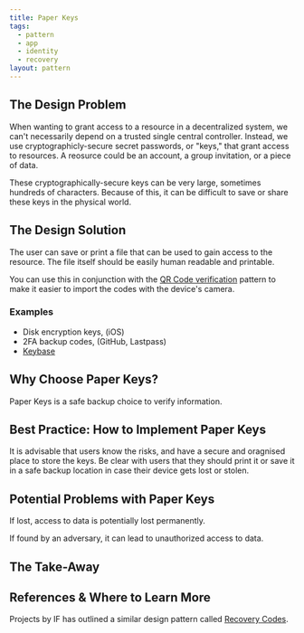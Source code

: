 ```yaml
---
title: Paper Keys
tags:
  - pattern
  - app
  - identity
  - recovery
layout: pattern
---
```


## The Design Problem 

When wanting to grant access to a resource in a decentralized system, we can't
necessarily depend on a trusted single central controller. Instead, we use
cryptographicly-secure secret passwords, or "keys," that grant access to
resources. A reosurce could be an account, a group invitation, or a piece of data. 

These cryptographically-secure keys can be very large, sometimes hundreds of
characters. Because of this, it can be difficult to save or share these keys 
in the physical world. 

## The Design Solution 

The user can save or print a file that can be used to gain access to the
resource.  The file itself should be easily human readable and printable. 

You can use this in conjunction with the [QR Code
verification](QR-code-verification.md) pattern to make it easier to import the
codes with the device's camera.

### Examples 

- Disk encryption keys, (iOS)
- 2FA backup codes, (GitHub, Lastpass)
- [Keybase](https://keybase.io/blog/keybase-new-key-model)

## Why Choose Paper Keys? 

Paper Keys is a safe backup choice to verify information. 

## Best Practice: How to Implement Paper Keys

It is advisable that users know the risks, and have a secure and oragnised
place to store the keys. Be clear with users that they should print it or
save it in a safe backup location in case their device gets lost or stolen.

## Potential Problems with Paper Keys 

If lost, access to data is potentially lost permanently.

If found by an adversary, it can lead to unauthorized access to data.

## The Take-Away

## References & Where to Learn More 

Projects by IF has outlined a similar design pattern called [Recovery Codes](https://catalogue.projectsbyif.com/patterns/recovery-codes/).


